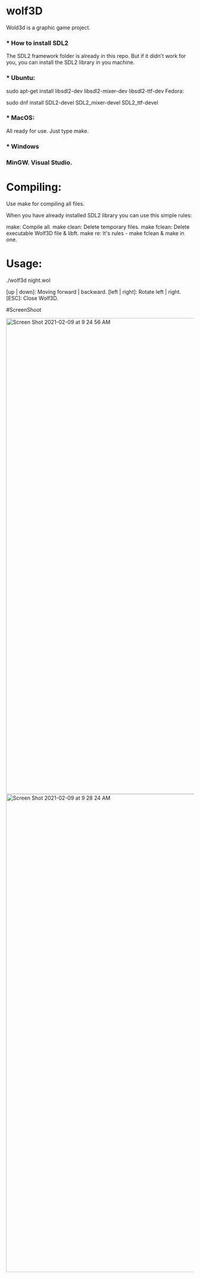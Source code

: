 # wolf3D

Wold3d is a graphic game project.

<h3>* How to install SDL2 </h3>
The SDL2 framework folder is already in this repo. But if it didn't work for you, you can install the SDL2 library in you machine.

<h3>* Ubuntu:</h3>

sudo apt-get install libsdl2-dev libsdl2-mixer-dev libsdl2-ttf-dev
Fedora:

sudo dnf install SDL2-devel SDL2_mixer-devel SDL2_ttf-devel
<h3>* MacOS:</h3>

All ready for use. Just type make.

<h3>* Windows<h3>

MinGW.
Visual Studio.

# Compiling:
Use make for compiling all files.

When you have already installed SDL2 library you can use this simple rules:

make: Compile all.
make clean: Delete temporary files.
make fclean: Delete executable Wolf3D file & libft.
make re: It's rules - make fclean & make in one.

# Usage:
./wolf3d night.wol

[up | down]: Moving forward | backward.
[left | right]: Rotate left | right.
[ESC]: Close Wolf3D.


#ScreenShoot

<img width="1275" alt="Screen Shot 2021-02-09 at 9 24 56 AM" src="https://user-images.githubusercontent.com/36717755/107337572-d7af8e00-6aba-11eb-8dc8-efed31ffed1b.png">

<img width="1281" alt="Screen Shot 2021-02-09 at 9 28 24 AM" src="https://user-images.githubusercontent.com/36717755/107337587-db431500-6aba-11eb-820a-fa3301d2669e.png">
